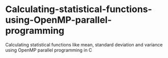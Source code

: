 # Calculating-statistical-functions-using-OpenMP-parallel-programming
Calculating statistical functions like mean, standard deviation and variance using OpenMP parallel programming in C
